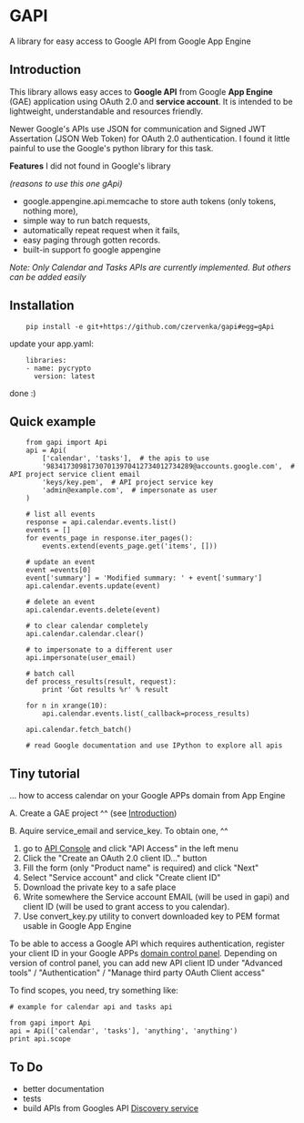 GAPI
====
A library for easy access to Google API from Google App Engine

Introduction
------------
This library allows easy acces to **Google API** from Google **App Engine** (GAE)
application using OAuth 2.0 and **service account**. It is intended to be
lightweight, understandable and resources friendly.

Newer Google's APIs use JSON for communication and Signed JWT Assertation (JSON
Web Token) for OAuth 2.0 authentication. I found it little painful to use the
Google's python library for this task.

**Features** I did not found in Google's library

*(reasons to use this one gApi)*

* google.appengine.api.memcache to store auth tokens (only tokens, nothing more),
* simple way to run batch requests,
* automatically repeat request when it fails,
* easy paging through gotten records.
* built-in support fo google appengine

*Note: Only Calendar and Tasks APIs are currently implemented. But others can be added easily*

Installation
--

        pip install -e git+https://github.com/czervenka/gapi#egg=gApi

update your app.yaml:

        libraries:
        - name: pycrypto
          version: latest

done :)

Quick example
--
        from gapi import Api
        api = Api(
            ['calendar', 'tasks'],  # the apis to use
            '983417309817307013970412734012734289@accounts.google.com',  # API project service client email
            'keys/key.pem',  # API project service key
            'admin@example.com',  # impersonate as user
        )

        # list all events
        response = api.calendar.events.list()
        events = []
        for events_page in response.iter_pages():
            events.extend(events_page.get('items', []))

        # update an event
        event =events[0]
        event['summary'] = 'Modified summary: ' + event['summary']
        api.calendar.events.update(event)

        # delete an event
        api.calendar.events.delete(event)

        # to clear calendar completely
        api.calendar.calendar.clear()

        # to impersonate to a different user
        api.impersonate(user_email)

        # batch call
        def process_results(result, request):
            print 'Got results %r' % result

        for n in xrange(10):
            api.calendar.events.list(_callback=process_results)

        api.calendar.fetch_batch()

        # read Google documentation and use IPython to explore all apis


Tiny tutorial
--

... how to access calendar on your Google APPs domain from App Engine

A. Create a GAE project
^^
(see [Introduction](https://developers.google.com/appengine/docs/python/gettingstartedpython27/introduction))

B. Aquire service_email and  service_key. To obtain one, 
^^

1. go to [API Console](https://code.google.com/apis/console) and click "API Access" in the left menu
2. Click the "Create an OAuth 2.0 client ID..." button
3. Fill the form (only "Product name" is required) and click "Next"
4. Select "Service account"  and click "Create client ID"
5. Download the private key to a safe place
6. Write somewhere the Service account EMAIL (will be used in gapi) and client ID (will be used to grant access to you calendar).
7. Use convert_key.py utility to convert downloaded key to PEM format usable in Google App Engine

To be able to access a Google API which requires authentication, register your
client ID in your Google APPs [domain control panel](https://admin.google.com).
Depending on version of control panel, you can add new API client ID under
"Advanced tools" / "Authentication" / "Manage third party OAuth Client access"

To find scopes, you need, try something like:

    # example for calendar api and tasks api

    from gapi import Api
    api = Api(['calendar', 'tasks'], 'anything', 'anything')
    print api.scope

To Do
--

* better documentation
* tests
* build APIs from Googles API [Discovery service](https://www.googleapis.com/discovery/v1/apis)
